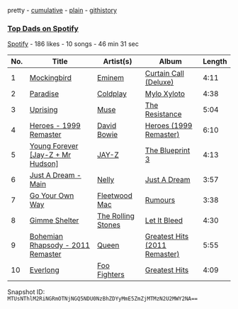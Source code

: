 pretty - [cumulative](/playlists/cumulative/5lMXuhAFbG0xiAw0XiYKAP.md) - [plain](/playlists/plain/5lMXuhAFbG0xiAw0XiYKAP) - [githistory](https://github.githistory.xyz/mackorone/spotify-playlist-archive/blob/main/playlists/plain/5lMXuhAFbG0xiAw0XiYKAP)

### [Top Dads on Spotify](https://open.spotify.com/playlist/5lMXuhAFbG0xiAw0XiYKAP)

> 

[Spotify](https://open.spotify.com/user/spotify) - 186 likes - 10 songs - 46 min 31 sec

| No. | Title | Artist(s) | Album | Length |
|---|---|---|---|---|
| 1 | [Mockingbird](https://open.spotify.com/track/17baAghWcrewNOcc9dCewx) | [Eminem](https://open.spotify.com/artist/7dGJo4pcD2V6oG8kP0tJRR) | [Curtain Call \(Deluxe\)](https://open.spotify.com/album/71xFWYFtiHC8eP99QB30AA) | 4:11 |
| 2 | [Paradise](https://open.spotify.com/track/6nek1Nin9q48AVZcWs9e9D) | [Coldplay](https://open.spotify.com/artist/4gzpq5DPGxSnKTe4SA8HAU) | [Mylo Xyloto](https://open.spotify.com/album/2R7iJz5uaHjLEVnMkloO18) | 4:38 |
| 3 | [Uprising](https://open.spotify.com/track/4VqPOruhp5EdPBeR92t6lQ) | [Muse](https://open.spotify.com/artist/12Chz98pHFMPJEknJQMWvI) | [The Resistance](https://open.spotify.com/album/0eFHYz8NmK75zSplL5qlfM) | 5:04 |
| 4 | [Heroes \- 1999 Remaster](https://open.spotify.com/track/5j6ZZwA9BnxZi5Bk0Ng4jB) | [David Bowie](https://open.spotify.com/artist/0oSGxfWSnnOXhD2fKuz2Gy) | [Heroes \(1999 Remaster\)](https://open.spotify.com/album/3lFioPGhn7x5Y3H3YbPV83) | 6:10 |
| 5 | [Young Forever \[Jay\-Z + Mr Hudson\]](https://open.spotify.com/track/7nmArpOotJ431XYlJXI1vy) | [JAY\-Z](https://open.spotify.com/artist/3nFkdlSjzX9mRTtwJOzDYB) | [The Blueprint 3](https://open.spotify.com/album/03JboE7JdI2P2lZjzVFjUP) | 4:13 |
| 6 | [Just A Dream \- Main](https://open.spotify.com/track/63EadEcC2ZwLencVf12SmI) | [Nelly](https://open.spotify.com/artist/2gBjLmx6zQnFGQJCAQpRgw) | [Just A Dream](https://open.spotify.com/album/5OccIAgYwdewAHyF7aR7TV) | 3:57 |
| 7 | [Go Your Own Way](https://open.spotify.com/track/0FeCO85RKW8fDRytwXof2x) | [Fleetwood Mac](https://open.spotify.com/artist/08GQAI4eElDnROBrJRGE0X) | [Rumours](https://open.spotify.com/album/63k57x0qOkUWEMR0dkMivh) | 3:38 |
| 8 | [Gimme Shelter](https://open.spotify.com/track/1dv3ePjze9tPq2pk8eWJdR) | [The Rolling Stones](https://open.spotify.com/artist/22bE4uQ6baNwSHPVcDxLCe) | [Let It Bleed](https://open.spotify.com/album/0c78nsgqX6VfniSNWIxwoD) | 4:30 |
| 9 | [Bohemian Rhapsody \- 2011 Remaster](https://open.spotify.com/track/1pwE0jB6MTtTWx8fzqriAj) | [Queen](https://open.spotify.com/artist/1dfeR4HaWDbWqFHLkxsg1d) | [Greatest Hits \(2011 Remaster\)](https://open.spotify.com/album/6VAFbY1kcBF748xSyyisxY) | 5:55 |
| 10 | [Everlong](https://open.spotify.com/track/07q6QTQXyPRCf7GbLakRPr) | [Foo Fighters](https://open.spotify.com/artist/7jy3rLJdDQY21OgRLCZ9sD) | [Greatest Hits](https://open.spotify.com/album/1zCNrbPpz5OLSr6mSpPdKm) | 4:09 |

Snapshot ID: `MTUsNThlM2RiNGRmOTNjNGQ5NDU0NzBhZDYyMmE5ZmZjMTMzN2U2MWY2NA==`
